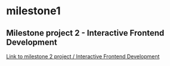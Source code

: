 # milestone1
## Milestone project 2 - Interactive Frontend Development

<a href="https://ocyrus47.github.io/milestone2/" target="_blank"> Link to milestone 2 project / Interactive Frontend Development </a>

